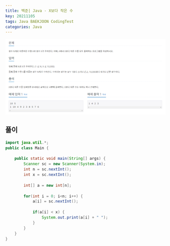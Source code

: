 ```yaml
---
title: 백준| Java - X보다 작은 수
key: 20211105
tags: Java BAEKJOON CodingTest
categories: Java
---
```


![bj1](/assets/images/post/2021-11-05-bj1.png)

## 풀이
~~~java
import java.util.*;
public class Main {

	public static void main(String[] args) {
		Scanner sc = new Scanner(System.in);
		int n = sc.nextInt();
		int x = sc.nextInt();
		
		int[] a = new int[n];
		
		for(int i = 0; i<n; i++) {
			a[i] = sc.nextInt();
			
			if(a[i] < x) {
				System.out.print(a[i] + " ");
			}
		}
	}
}
~~~ 
